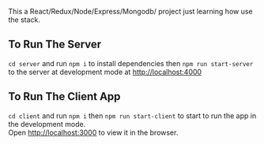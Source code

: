 This a React/Redux/Node/Express/Mongodb/ project just learning how use the stack.

## To Run The Server

`cd server`
 and run 
 `npm i` to install dependencies
 then 
 `npm run start-server` to the server at development mode at [http://localhost:4000](http://localhost:4000)

## To Run The Client App

`cd client` 
and run 
`npm i` 
then 
`npm run start-client` to start to run the app in the development mode.<br />
Open [http://localhost:3000](http://localhost:3000) to view it in the browser.
